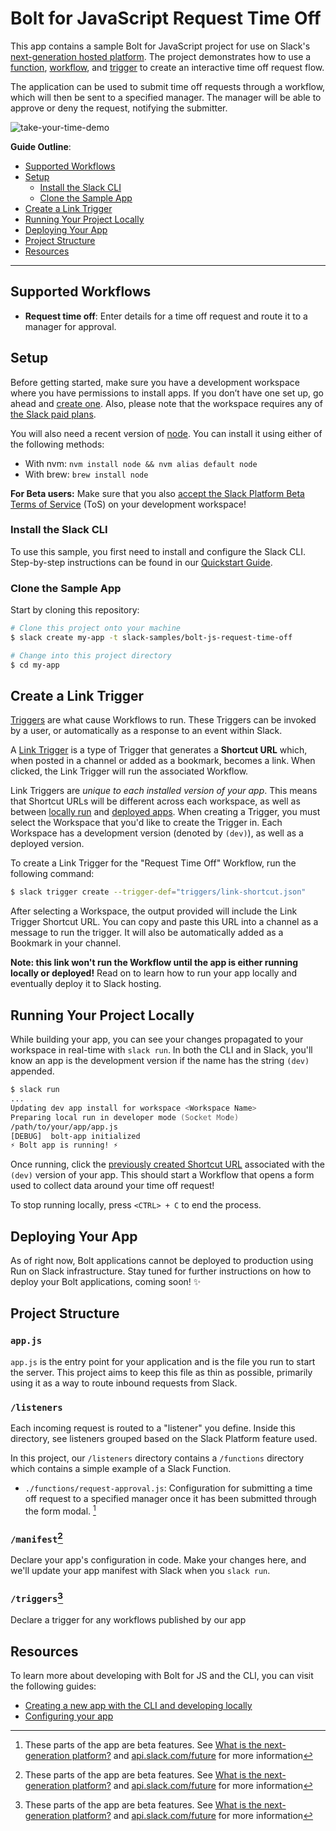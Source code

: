 # Bolt for JavaScript Request Time Off

This app contains a sample Bolt for JavaScript project for use on Slack's
[next-generation hosted platform](https://api.slack.com/future). The project demonstrates how to use a [function](https://slack.dev/bolt-js/future/custom-functions), [workflow](https://slack.dev/bolt-js/future/workflows), and [trigger](https://slack.dev/bolt-js/future/triggers) to create an interactive time off request flow.

The application can be used to submit time off requests through a workflow, which will then be sent to a specified manager. The manager will be able to approve or deny the request, notifying the submitter.

![take-your-time-demo](https://user-images.githubusercontent.com/12901850/186937812-6d732228-6b14-41d3-83fc-531125e67957.gif)


**Guide Outline**:

- [Supported Workflows](#supported-workflows)
- [Setup](#setup)
  - [Install the Slack CLI](#install-the-slack-cli)
  - [Clone the Sample App](#clone-the-sample-app)
- [Create a Link Trigger](#create-a-link-trigger)
- [Running Your Project Locally](#running-your-project-locally)
- [Deploying Your App](#deploying-your-app)
- [Project Structure](#project-structure)
- [Resources](#resources)

---

## Supported Workflows

- **Request time off**: Enter details for a time off request and route it to a manager for approval.

## Setup
Before getting started, make sure you have a development workspace where you
have permissions to install apps. If you don’t have one set up, go ahead and
[create one](https://slack.com/create). Also, please note that the workspace
requires any of [the Slack paid plans](https://slack.com/pricing).

You will also need a recent version of [node](https://nodejs.org/en/). You can install it using either of the following methods:
  * With nvm: `nvm install node && nvm alias default node`
  * With brew: `brew install node`

**For Beta users:** Make sure that you also [accept the Slack Platform Beta Terms of Service](https://slack.com/admin/settings#hermes_permissions) (ToS) on your development workspace!


### Install the Slack CLI

To use this sample, you first need to install and configure the Slack CLI.
Step-by-step instructions can be found in our
[Quickstart Guide](https://api.slack.com/future/quickstart).

### Clone the Sample App

Start by cloning this repository:

```zsh
# Clone this project onto your machine
$ slack create my-app -t slack-samples/bolt-js-request-time-off

# Change into this project directory
$ cd my-app
```

## Create a Link Trigger

[Triggers](https://slack.dev/bolt-js/future/triggers) are what cause Workflows to
run. These Triggers can be invoked by a user, or automatically as a response to
an event within Slack.

A [Link Trigger](https://api.slack.com/future/triggers/link) is a type of
Trigger that generates a **Shortcut URL** which, when posted in a channel or
added as a bookmark, becomes a link. When clicked, the Link Trigger will run the
associated Workflow.

Link Triggers are _unique to each installed version of your app_. This means
that Shortcut URLs will be different across each workspace, as well as between
[locally run](#running-your-project-locally) and
[deployed apps](#deploying-your-app). When creating a Trigger, you must select
the Workspace that you'd like to create the Trigger in. Each Workspace has a
development version (denoted by `(dev)`), as well as a deployed version.

To create a Link Trigger for the "Request Time Off" Workflow, run the following
command:

```zsh
$ slack trigger create --trigger-def="triggers/link-shortcut.json"
```

After selecting a Workspace, the output provided will include the Link Trigger
Shortcut URL. You can copy and paste this URL into a channel as a message to run the trigger. It will also be automatically added as a Bookmark in your channel.

**Note: this link won't run the Workflow until the app is either running locally
or deployed!** Read on to learn how to run your app locally and eventually
deploy it to Slack hosting.

## Running Your Project Locally

While building your app, you can see your changes propagated to your workspace
in real-time with `slack run`. In both the CLI and in Slack, you'll know an app
is the development version if the name has the string `(dev)` appended.

```zsh
$ slack run
...
Updating dev app install for workspace <Workspace Name>
Preparing local run in developer mode (Socket Mode)
/path/to/your/app/app.js
[DEBUG]  bolt-app initialized
⚡️ Bolt app is running! ⚡️
```

Once running, click the
[previously created Shortcut URL](#create-a-link-trigger) associated with the
`(dev)` version of your app. This should start a Workflow that opens a form used to collect data around your time off request!

To stop running locally, press `<CTRL> + C` to end the process.

## Deploying Your App
As of right now, Bolt applications cannot be deployed to production using Run on Slack infrastructure. Stay tuned for further instructions on how to deploy your Bolt applications, coming soon! :sparkles:

## Project Structure

### `app.js`

`app.js` is the entry point for your application and is the file you run to start the server. This project aims to keep this file as thin as possible, primarily using it as a way to route inbound requests from Slack.

### `/listeners`

Each incoming request is routed to a "listener" you define. Inside this directory, see listeners grouped based on the Slack Platform feature used. 

In this project, our `/listeners` directory contains a `/functions` directory which contains a simple example of a Slack Function. 
  * `./functions/request-approval.js`: Configuration for submitting a time off request to a specified manager once it has been submitted through the form modal. [^1] 

### `/manifest`[^1]

Declare your app's configuration in code. Make your changes here, and we'll update your app manifest with Slack when you `slack run`. 

### `/triggers`[^1]

Declare a trigger for any workflows published by our app

## Resources
To learn more about developing with Bolt for JS and the CLI, you can visit the following guides:

* [Creating a new app with the CLI and developing locally](https://slack.dev/bolt-js/future/getting-started)
* [Configuring your app](https://slack.dev/bolt-js/future/app-manifests)


<!--
#### Deploying your app
Please refer to our deployment guide for next-generation Slack apps [here](https://slack.dev/bolt-js/future/deploy-your-app).

### Viewing Activity Logs
Activity logs for the production instance of your application can be viewed with
the `slack activity` command:

```zsh
$ slack activity
```
 -->

[^1]: These parts of the app are beta features. See [What is the next-generation platform?](https://slack.dev/bolt-js/future/getting-started#next-gen) and [api.slack.com/future](https://api.slack.com/future) for more information
